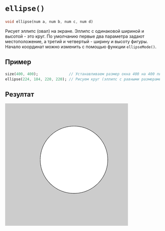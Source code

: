 # `ellipse()`

```dart
void ellipse(num a, num b, num c, num d)
```

Рисует эллипс (овал) на экране. Эллипс с одинаковой шириной и высотой - это круг. По умолчанию первые два параметра задают местоположение, а третий и четвертый - ширину и высоту фигуры. Начало координат можно изменить с помощью функции `ellipseMode()`.

## Пример

```dart
size(400, 400);              // Устанавливаем размер окна 400 на 400 пикселей
ellipse(224, 184, 220, 220); // Рисуем круг (эллипс с равными размерами) с центром в (224, 184) и диаметром 220
```

## Резултат

<img src="/_images/ellipse_1.png" width="400" height="400" />
